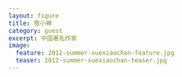 ```yaml
---
layout: figure
title: 雪小禅
category: guest
excerpt: 中国著名作家
image:
  feature: 2012-summer-xuexiaochan-feature.jpg
  teaser: 2012-summer-xuexiaochan-teaser.jpg
---
```


